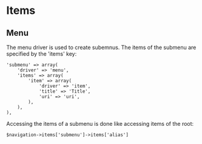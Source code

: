 # Items

## Menu

The menu driver is used to create subemnus.
The items of the submenu are specified by the 'items' key:

	'submenu' => array(
		'driver' => 'menu',
		'items' => array(
			'item' => array(
				'driver' => 'item',
				'title' => 'Title',
				'uri' => 'uri',
			),
		),
	),

Accessing the items of a submenu is done like accessing items of the root:

	$navigation->items['submenu']->items['alias']
